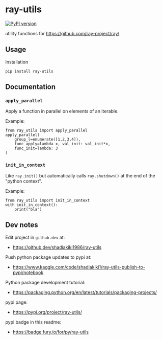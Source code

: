 # ray-utils

[![PyPI version](https://badge.fury.io/py/ray-utils.svg)](https://badge.fury.io/py/ray-utils)

utility functions for https://github.com/ray-project/ray/
    
## Usage

Installation

```
pip install ray-utils
```

## Documentation

### `apply_parallel`

Apply a function in parallel on elements of an iterable.

Example:

```
from ray_utils import apply_parallel
apply_parallel(
    group_l=enumerate([1,2,3,4]),
    func_apply=lambda x, val_init: val_init*x,
    func_init=lambda: 3
)
```

### `init_in_context`

Like `ray.init()` but automatically calls `ray.shutdown()` at the end of the "python context".

Example:

```
from ray_utils import init_in_context
with init_in_context():
    print("bla")
```

## Dev notes

Edit project in `github.dev` at:
- https://github.dev/shadiakiki1986/ray-utils

Push python package updates to pypi at:
- https://www.kaggle.com/code/shadiakiki1/ray-utils-publish-to-pypi/notebook

Python package development tutorial:
- https://packaging.python.org/en/latest/tutorials/packaging-projects/

pypi page:
- https://pypi.org/project/ray-utils/

pypi badge in this readme:
- https://badge.fury.io/for/py/ray-utils
